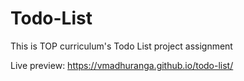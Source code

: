 # Todo-List

This is TOP curriculum's Todo List project assignment

Live preview: https://vmadhuranga.github.io/todo-list/